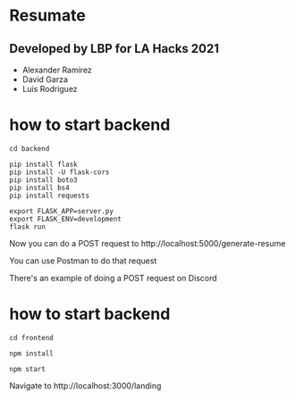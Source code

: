 # Resumate
## Developed by LBP for LA Hacks 2021
- Alexander Ramirez
- David Garza
- Luis Rodriguez

# how to start backend

``` 
cd backend

pip install flask 
pip install -U flask-cors 
pip install boto3
pip install bs4
pip install requests

export FLASK_APP=server.py
export FLASK_ENV=development
flask run 
```

Now you can do a POST request to http://localhost:5000/generate-resume

You can use Postman to do that request

There's an example of doing a POST request on Discord

# how to start backend

```
cd frontend

npm install

npm start
```
Navigate to http://localhost:3000/landing
